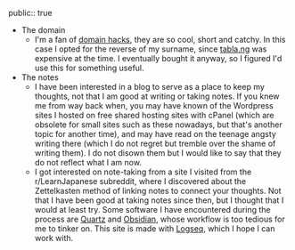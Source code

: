 public:: true

- The domain
	- I'm a fan of [domain hacks](https://en.wikipedia.org/wiki/Domain_hack), they are so cool, short and catchy. In this case I opted for the reverse of my surname, since [tabla.ng](https://tabla.ng) was expensive at the time. I eventually bought it anyway, so I figured I'd use this for something useful.
- The notes
	- I have been interested in a blog to serve as a place to keep my thoughts, not that I am good at writing or taking notes. If you knew me from way back when, you may have known of the Wordpress sites I hosted on free shared hosting sites with cPanel (which are obsolete for small sites such as these nowadays, but that's another topic for another time), and may have read on the teenage angsty writing there (which I do not regret but tremble over the shame of writing them). I do not disown them but I would like to say that they do not reflect what I am now.
	- I got interested on note-taking from a site I visited from the r/LearnJapanese subreddit, where I discovered about the Zettelkasten method of linking notes to connect your thoughts. Not that I have been good at taking notes since then, but I thought that I would at least try. Some software I have encountered during the process are [Quartz](https://github.com/jackyzha0/quartz) and [Obsidian](https://obsidian.md/), whose workflow is too tedious for me to tinker on. This site is made with [Logseq](https://logseq.com/), which I hope I can work with.